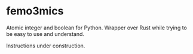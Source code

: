 femo3mics
================

Atomic integer and boolean for Python. Wrapper over Rust while trying to be easy to use
and understand.

Instructions under construction.